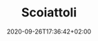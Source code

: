 ---
title: "Scoiattoli"
date: 2020-09-26T17:36:42+02:00
foto: /images/squadre/scoiattoli-18-19.jpg
giocatori:
allenatori:
- allenatori/pedrini-alfredo/_index.md
- allenatori/polastri-alessandro/_index.md
- allenatori/falappi-andrea/_index.md
categorie: scoiattoli
stagioni: 2018-2019
---